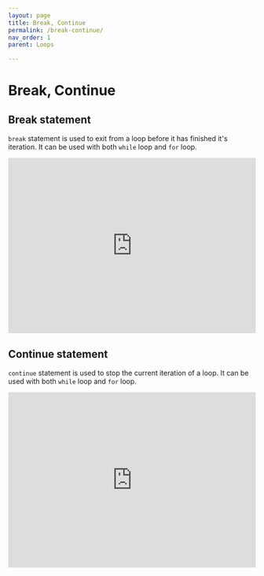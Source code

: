 ```yaml
---
layout: page
title: Break, Continue
permalink: /break-continue/
nav_order: 1
parent: Loops

---
```

# Break, Continue

## Break statement
`break` statement is used to exit from a loop before it has finished it's iteration. It can be used with both `while` loop and `for` loop.

<div class="code-example">
<iframe src="https://trinket.io/embed/python3/f9a149d9d0" width="100%" height="356" frameborder="0" marginwidth="0" marginheight="0" allowfullscreen></iframe>
</div>

## Continue statement
`continue` statement is used to stop the current iteration of a loop. It can be used with both `while` loop and `for` loop.

<div class="code-example">
<iframe src="https://trinket.io/embed/python3/1fb0ad9525" width="100%" height="356" frameborder="0" marginwidth="0" marginheight="0" allowfullscreen></iframe>
</div>